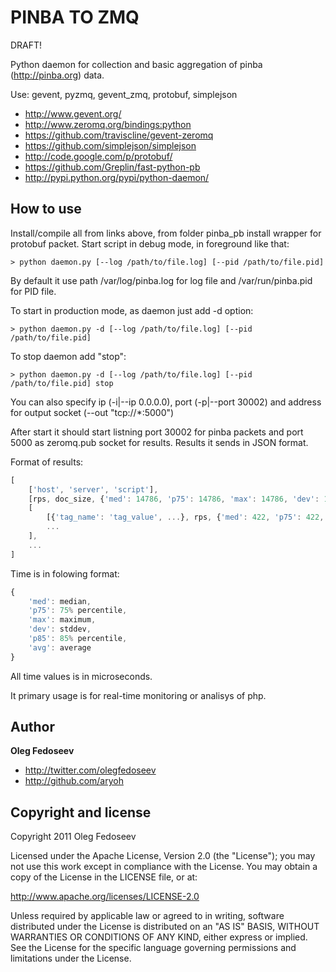 PINBA TO ZMQ
=================

DRAFT!

Python daemon for collection and basic aggregation of pinba (http://pinba.org) data.

Use: gevent, pyzmq, gevent_zmq, protobuf, simplejson

+ http://www.gevent.org/
+ http://www.zeromq.org/bindings:python
+ https://github.com/traviscline/gevent-zeromq
+ https://github.com/simplejson/simplejson
+ http://code.google.com/p/protobuf/
+ https://github.com/Greplin/fast-python-pb
+ http://pypi.python.org/pypi/python-daemon/

How to use
-----

Install/compile all from links above, from folder pinba_pb install wrapper for protobuf packet.
Start script in debug mode, in foreground like that:

``` shell
> python daemon.py [--log /path/to/file.log] [--pid /path/to/file.pid]
```

By default it use path /var/log/pinba.log for log file and /var/run/pinba.pid for PID file.

To start in production mode, as daemon just add -d option:

``` shell
> python daemon.py -d [--log /path/to/file.log] [--pid /path/to/file.pid]
```

To stop daemon add "stop":

``` shell
> python daemon.py -d [--log /path/to/file.log] [--pid /path/to/file.pid] stop
```

You can also specify ip (-i|--ip 0.0.0.0), port (-p|--port 30002) and address for output socket (--out "tcp://*:5000")

After start it should start listning port 30002 for pinba packets and port 5000 as zeromq.pub socket for results. Results it sends in JSON format.

Format of results:

``` js
[
	['host', 'server', 'script'],
	[rps, doc_size, {'med': 14786, 'p75': 14786, 'max': 14786, 'dev': 14786, 'p85': 14786, 'avg': 14786}], 
	[
		[{'tag_name': 'tag_value', ...}, rps, {'med': 422, 'p75': 422, 'max': 422, 'dev': 422, 'p85': 422, 'avg': 422}], 
		...
	],
	...
]
```

Time is in folowing format:

``` js
{
	'med': median, 
	'p75': 75% percentile, 
	'max': maximum, 
	'dev': stddev, 
	'p85': 85% percentile, 
	'avg': average
}
```

All time values is in microseconds.

It primary usage is for real-time monitoring or analisys of php.

Author
-------

**Oleg Fedoseev**

+ http://twitter.com/olegfedoseev
+ http://github.com/aryoh

Copyright and license
---------------------

Copyright 2011 Oleg Fedoseev

Licensed under the Apache License, Version 2.0 (the "License");
you may not use this work except in compliance with the License.
You may obtain a copy of the License in the LICENSE file, or at:

   http://www.apache.org/licenses/LICENSE-2.0

Unless required by applicable law or agreed to in writing, software
distributed under the License is distributed on an "AS IS" BASIS,
WITHOUT WARRANTIES OR CONDITIONS OF ANY KIND, either express or implied.
See the License for the specific language governing permissions and
limitations under the License.